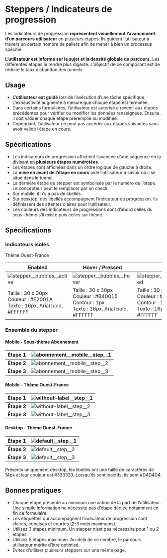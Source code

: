 # Steppers / Indicateurs de progression


Les indicateurs de progression **représentent visuellement l’avancement d’un parcours utilisateur** en plusieurs étapes. Ils guident l’utilisateur à travers un certain nombre de paliers afin de mener à bien un processus spécifié.

**L’utilisateur est informé sur le sujet et la densité globale du parcours.** Les différentes étapes le rendre plus digeste.
L’objectif de ce composant est de réduire le taux d’abandon des tunnels.


## Usage

- **L’utilisateur est guidé** lors de l’exécution d’une tâche spécifique. L’exhaustivité augmente à mesure que chaque étape est terminée.
- Dans certains formulaires, l’utilisateur est autorisé à revenir aux étapes précédentes pour vérifier ou modifier les données renseignées. Ensuite, il doit valider chaque étape préremplie ou modifiée.
- Cependant, l’utilisateur ne peut pas accéder aux étapes suivantes sans avoir validé l’étape en cours.

## Spécifications

- Les indicateurs de progression affichent l’avancée d’une séquence en la divisant en **plusieurs étapes numérotées**.
- Les étapes sont affichées dans un ordre logique de gauche à droite.
- La **mise en avant de l’étape en cours** aide l’utilisateur à savoir où il se situe dans le tunnel.
- La dernière étape de stepper est symbolisée par le numéro de l’étape. Le concepteur peut le remplacer par un check.
- Sur mobile, il n’y a pas de libellés.
- Sur desktop, des libellés accompagnent l’indicateur de progression. Ils définissent des attentes claires pour l’utilisateur.
- Les couleurs des indicateurs de progressions sont d’abord celles du sous-thème s’il existe puis celles sur thème.

## Spécifications

### Indicateurs isolés

Thème Ouest-France


Enabled | Hover / Pressed | Inactif | Check
------------ | ------------- | ------------- | ------------- |
![stepper__bubbles__active](components/COMPONENTS/Navigation/Steppers/design/stepper__bubbles__active.png)| ![stepper__bubbles__hover](components/COMPONENTS/Navigation/Steppers/design/stepper__bubbles__hover.png) |  ![stepper__bubbles__disabled](components/COMPONENTS/Navigation/Steppers/design/stepper__bubbles__disabled.png) | ![stepper__bubbles__check](components/COMPONENTS/Navigation/Steppers/design/stepper__bubbles__check.png)
Taille : 30 x 30px <br> Couleur : #E2001A <br> Texte : 16px, Arial bold, #FFFFFF | Taille : 30 x 30px  <br> Couleur : #B40015 <br> Contour : 1px <br> Texte : 16px, Arial bold, #FFFFFF | Taille : 30 x 30px <br> Couleur : #D4D4D4 <br> Contour : 1px <br> Texte : 16px, Arial bold, #FFFFFF | Taille : 30 x 30px <br> Couleur : #E2001A <br> Couleur du symbole : #FFFFFF


### Ensemble du stepper

#### Mobile - Sous-thème Abonnement

**Étape 1** | ![abonnement__mobile__step__1](components/COMPONENTS/Navigation/Steppers/design/abonnement__mobile__step__1.png)
------------ | -------------
**Étape 2** | ![abonnement__mobile__step__2](components/COMPONENTS/Navigation/Steppers/design/abonnement__mobile__step__2.png)
**Étape 3** | ![abonnement__mobile__step__3](components/COMPONENTS/Navigation/Steppers/design/abonnement__mobile__step__3.png)

#### Mobile - Thème Ouest-France

**Étape 1** | ![without-label__step__1](components/COMPONENTS/Navigation/Steppers/design/without-label__step__1.png)
------------ | -------------
**Étape 2** | ![without-label__step__2](components/COMPONENTS/Navigation//Steppers/design/without-label__step__2.png)
**Étape 3** | ![without-label__step__3](components/COMPONENTS/Navigation/Steppers/design/without-label__step__3.png)

#### Desktop - Thème Ouest-France

**Étape 1** | ![default__step__1](components/COMPONENTS/Navigation/Steppers/design/default__step__1.png)
------------ | -------------
**Étape 2** | ![default__step__2](components/COMPONENTS/Navigation/Steppers/design/default__step__2.png)
**Étape 3** | ![default__step__3](components/COMPONENTS/Navigation/Steppers/design/default__step__3.png)

Présents uniquement desktop, les libellés ont une taille de caractères de 14px et leur couleur est #333333. Lorsqu’ils sont inactifs, ils sont #D4D4D4.

## Bonnes pratiques

- Chaque étape présente au minimum une action de la part de l’utilisateur. Une simple information ne nécessite pas d’étape dédiée notamment en fin de formulaire.
- Les étiquettes qui accompagnent l’indicateur de progression sont claires, concises et courtes (2-3 mots maximums).
- Utilisez 3 étapes minimum. Un stepper n’est pas nécessaire pour 1 ou 2 étapes.
- Utilisez 5 étapes maximum. Au-delà de ce nombre, le parcours utilisateur mérite d’être optimisé.
- Évitez d’utiliser plusieurs steppers sur une même page.
